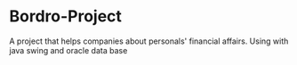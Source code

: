 # Bordro-Project
A project that helps companies about personals' financial affairs.
Using with java swing and oracle data base
